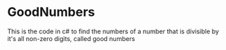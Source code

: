 GoodNumbers
===========

This is the code in c# to find the numbers of a number that is divisible by it's all non-zero digits, called good numbers
